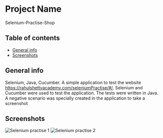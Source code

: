 # Project Name 
Selenium-Practise-Shop

## Table of contents
* [General info](#general-info)
* [Screenshots](#screenshots)

## General info
Selenium, Java, Cucumber. A simple application to test the website https://rahulshettyacademy.com/seleniumPractise/#/. Selenium and Cucumber were used to test the application.
The tests were written in Java. A negative scenario was specially created in the application to take a screenshot

## Screenshots
![Selenium practise 1](https://github.com/lukaszwojtala1997/Json-Server/assets/75620370/331508cf-22e1-4507-b35c-80d14728650a)
![Selenium practise 2](https://github.com/lukaszwojtala1997/Json-Server/assets/75620370/ac015c5c-2cc4-4379-ba42-9792e67f4572)
